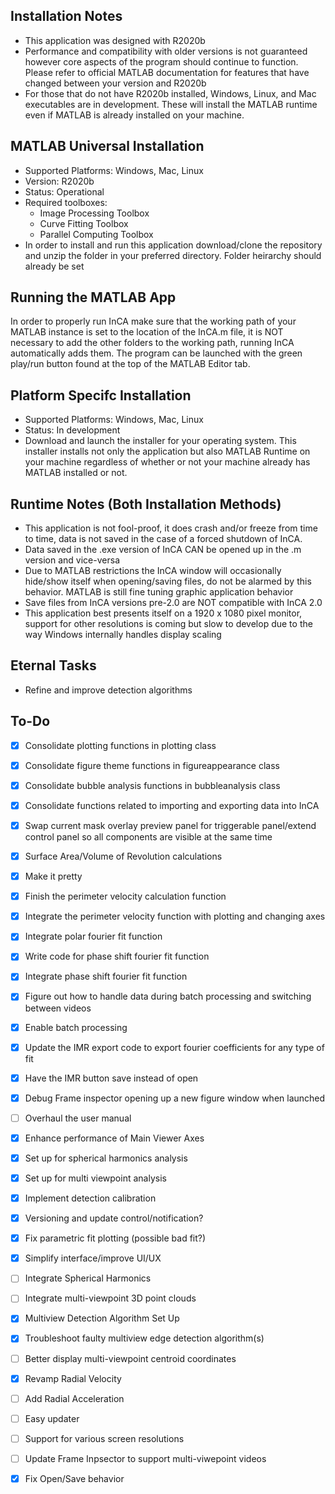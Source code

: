 ## Installation Notes
* This application was designed with R2020b
* Performance and compatibility with older versions is not guaranteed however core aspects of the program should continue to function. Please refer to official MATLAB 
  documentation for features that have changed between your version and R2020b
* For those that do not have R2020b installed, Windows, Linux, and Mac executables are in development. These will install the MATLAB runtime even if MATLAB is
  already installed on your machine.

## MATLAB Universal Installation 
* Supported Platforms: Windows, Mac, Linux
* Version: R2020b
* Status: Operational
* Required toolboxes:
  - Image Processing Toolbox
  - Curve Fitting Toolbox 
  - Parallel Computing Toolbox
* In order to install and run this application download/clone the repository and unzip the folder in your preferred directory. Folder heirarchy should already be set

## Running the MATLAB App
In order to properly run InCA make sure that the working path of your MATLAB instance is set to the location of the InCA.m file, it is NOT necessary to add the other
folders to the working path, running InCA automatically adds them.  The program can be launched with 
the green play/run button found at the top of the MATLAB Editor tab. 

## Platform Specifc Installation
* Supported Platforms: Windows, Mac, Linux
* Status: In development
* Download and launch the installer for your operating system. This installer installs not only the application but also MATLAB Runtime on your machine regardless of whether or not your machine already
  has MATLAB installed or not.

## Runtime Notes (Both Installation Methods)
* This application is not fool-proof, it does crash and/or freeze from time to time, data is not saved in the case of a forced shutdown of InCA.
* Data saved in the .exe version of InCA CAN be opened up in the .m version and vice-versa
* Due to MATLAB restrictions the InCA window will occasionally hide/show itself when opening/saving files, do not be alarmed by this behavior. MATLAB is still fine tuning graphic application behavior
* Save files from InCA versions pre-2.0 are NOT compatible with InCA 2.0
* This application best presents itself on a 1920 x 1080 pixel monitor, support for other resolutions is coming but slow to develop due to the way Windows internally handles display scaling

## Eternal Tasks
* Refine and improve detection algorithms

## To-Do 
- [x] Consolidate plotting functions in plotting class
- [x] Consolidate figure theme functions in figureappearance class
- [x] Consolidate bubble analysis functions in bubbleanalysis class
- [x] Consolidate functions related to importing and exporting data into InCA
- [x] Swap current mask overlay preview panel for triggerable panel/extend control panel so all components are visible at the same time
- [x] Surface Area/Volume of Revolution calculations
- [x] Make it pretty
- [x] Finish the perimeter velocity calculation function
- [x] Integrate the perimeter velocity function with plotting and changing axes
- [x] Integrate polar fourier fit function
- [x] Write code for phase shift fourier fit function
- [x] Integrate phase shift fourier fit function 
- [x] Figure out how to handle data during batch processing and switching between videos 
- [x] Enable batch processing
- [x] Update the IMR export code to export fourier coefficients for any type of fit
- [x] Have the IMR button save instead of open
- [x] Debug Frame inspector opening up a new figure window when launched 
- [ ] Overhaul the user manual 
- [x] Enhance performance of Main Viewer Axes
- [x] Set up for spherical harmonics analysis
- [x] Set up for multi viewpoint analysis
- [x] Implement detection calibration
- [x] Versioning and update control/notification?
- [x] Fix parametric fit plotting (possible bad fit?)
- [x] Simplify interface/improve UI/UX
- [ ] Integrate Spherical Harmonics 
- [ ] Integrate multi-viewpoint 3D point clouds
- [x] Multiview Detection Algorithm Set Up
- [x] Troubleshoot faulty multiview edge detection algorithm(s)
- [ ] Better display multi-viewpoint centroid coordinates
- [x] Revamp Radial Velocity
- [ ] Add Radial Acceleration
- [ ] Easy updater
- [ ] Support for various screen resolutions
- [ ] Update Frame Inpsector to support multi-viwepoint videos
- [x] Fix Open/Save behavior


